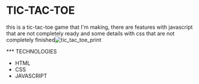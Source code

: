 # TIC-TAC-TOE

this is a tic-tac-toe game that I'm making, there are features with javascript that are not completely ready and some details with css that are not completely finished![tic_tac_toe_print](https://user-images.githubusercontent.com/68081476/168385094-f2a17934-09d0-410f-807e-20c26212b533.png)

*** TECHNOLOGIES

- HTML
- CSS
- JAVASCRIPT
